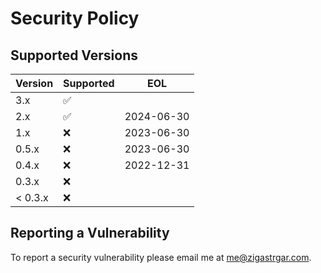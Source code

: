 # Security Policy

## Supported Versions

| Version | Supported          | EOL        |
|---------|--------------------|------------|
| 3.x     | :white_check_mark: |            |
| 2.x     | :white_check_mark: | 2024-06-30 |
| 1.x     | :x:                | 2023-06-30 |
| 0.5.x   | :x:                | 2023-06-30 |
| 0.4.x   | :x:                | 2022-12-31 |
| 0.3.x   | :x:                |            |
| < 0.3.x | :x:                |            |

## Reporting a Vulnerability

To report a security vulnerability please email me at [me@zigastrgar.com](mailto:me@zigastrgar.com).

